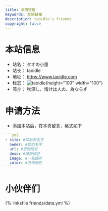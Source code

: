 ```yaml
---
title: 友情链接
keywords: 友情链接
description: taoidle's friends
copyright: false
---
```


# 本站信息
- 站名： タオの小屋
- 站长： taoidle
- 地址： https://www.taoidle.com
- 标志： ![taoidle](https://cdn.jsdelivr.net/gh/taoidle/taoidle.github.io@master/assets/images/1649855220-photo_2021-10-02_22-39-07.jpg){height="100" width="100"}
- 简介： 秋深し、情けは人の、為ならず

# 申请方法
- 添加本站后，在本页留言，格式如下

~~~yml
```yml
- site: #网站的名字
  owner: #您的名字
  url: #您的网址
  desc: #简短描述
  image: #一张图片
  color: #方块颜色
```
~~~

# 小伙伴们
{% linksfile friends/data.yml %}
